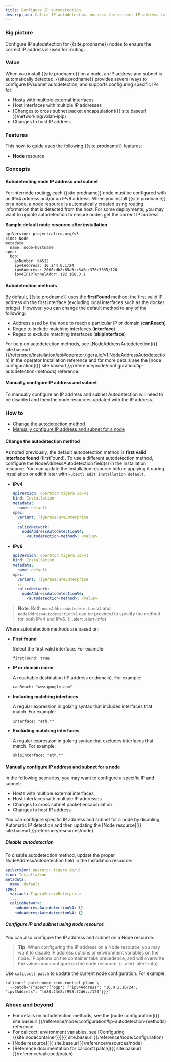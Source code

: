 ```yaml
---
title: Configure IP autodetection
description: Calico IP autodetection ensures the correct IP address is used for routing. Learn how to customize it. 
---
```


### Big picture

Configure IP autodetection for {{site.prodname}} nodes to ensure the correct IP address is used for routing.

### Value

When you install {{site.prodname}} on a node, an IP address and subnet is automatically detected. {{site.prodname}} provides several ways to configure IP/subnet autodetection, and supports configuring specific IPs for:

- Hosts with multiple external interfaces
- Host interfaces with multiple IP addresses
- [Changes to cross subnet packet encapsulation]({{ site.baseurl }}/networking/vxlan-ipip)
- Changes to host IP address

### Features

This how-to guide uses the following {{site.prodname}} features:

- **Node** resource

### Concepts

#### Autodetecting node IP address and subnet

For internode routing, each {{site.prodname}} node must be configured with an IPv4 address and/or an IPv6 address. When you install {{site.prodname}} on a node, a node resource is automatically created using routing information that is detected from the host. For some deployments, you may want to update autodetection to ensure nodes get the correct IP address.

**Sample default node resource after installation**

```
apiVersion: projectcalico.org/v3
kind: Node
metadata:
  name: node-hostname
spec:
  bgp:
    asNumber: 64512
    ipv4Address: 10.244.0.1/24
    ipv6Address: 2000:db8:85a3::8a2e:370:7335/120
    ipv4IPIPTunnelAddr: 192.168.0.1
```

#### Autodetection methods

By default, {{site.prodname}} uses the **firstFound** method; the first valid IP address on the first interface (excluding local interfaces such as the docker bridge). However, you can change the default method to any of the following:

- Address used by the node to reach a particular IP or domain (**canReach**)
- Regex to include matching interfaces (**interface**)
- Regex to exclude matching interfaces (**skipInterface**)

For help on autodetection methods, see
[NodeAddressAutodetection]({{ site.baseurl }}/reference/installation/api#operator.tigera.io/v1.NodeAddressAutodetection) in the operator Installation reference
and for more details see the [node configuration]({{ site.baseurl }}/reference/node/configuration#ip-autodetection-methods) reference.

#### Manually configure IP address and subnet

To manually configure an IP address and subnet Autodetection will need to be disabled and then the node resources updated with the IP address.

### How to

- [Change the autodetection method](#change-the-autodetection-method)
- [Manually configure IP address and subnet for a node](#manually-configure-ip-address-and-subnet-for-a-node)

#### Change the autodetection method

As noted previously, the default autodetection method is **first valid interface found** (firstFound). To use a different autodetection method,
configure the NodeAddressAutodetection field(s) in the Installation resource. You can update the Installation resource before applying it
during installation or edit it later with `kubectl edit installation default`.

- **IPv4**

  ```yaml
  apiVersion: operator.tigera.io/v1
  kind: Installation
  metadata:
    name: default
  spec:
    variant: TigeraSecureEnterprise
    ...
    calicoNetwork:
      nodeAddressAutodetectionV4:
        <autodetection-method>: <value>
  ```

- **IPv6**

  ```yaml
  apiVersion: operator.tigera.io/v1
  kind: Installation
  metadata:
    name: default
  spec:
    variant: TigeraSecureEnterprise
    ...
    calicoNetwork:
      nodeAddressAutodetectionV6:
        <autodetection-method>: <value>
  ```

> **Note**: Both `nodeAddressAutodetectionV4` and `nodeAddressAutodetectionV6` can be provided to specify the method for both IPv4 and IPv6.
{: .alert .alert-info}

Where autodetection methods are based on:

- **First found**

  Select the first valid interface. For example:

  ```
  firstFound: true
  ```

- **IP or domain name**

  A reachable destination (IP address or domain). For example:

  ```
  canReach: "www.google.com"
  ```

- **Including matching interfaces**

  A regular expression in golang syntax that includes interfaces that match. For example:

  ```
  interface: "eth.*"
  ```

- **Excluding matching interfaces**

  A regular expression in golang syntax that excludes interfaces that match. For example:

  ```
  skipInterface: "eth.*"
  ```

#### Manually configure IP address and subnet for a node

In the following scenarios, you may want to configure a specific IP and subnet:

- Hosts with multiple external interfaces
- Host interfaces with multiple IP addresses
- Changes to cross subnet packet encapsulation
- Changes to host IP address

You can configure specific IP address and subnet for a node by disabling Automatic IP detection and then updating the [Node resource]({{ site.baseurl }}/reference/resources/node).

##### Disable autodetection

To disable autodetection method, update the proper NodeAddressAutodetection field in the Installation resource:

```yaml
apiVersion: operator.tigera.io/v1
kind: Installation
metadata:
  name: default
spec:
  variant: TigeraSecureEnterprise
  ...
  calicoNetwork:
    nodeAddressAutodetectionV4: {}
    nodeAddressAutodetectionV4: {}
```

##### Configure IP and subnet using node resource

You can also configure the IP address and subnet on a Node resource.

>**Tip**: When configuring the IP address on a Node resource, you may want to disable IP address options or environment variables on the node. IP options on the container take precedence, and will overwrite the values you configure on the node resource.
{: .alert .alert-info}

Use `calicoctl patch` to update the current node configuration. For example:

```
calicoctl patch node kind-control-plane \
  --patch='{"spec":{"bgp": {"ipv4Address": "10.0.2.10/24", "ipv6Address": "fd80:24e2:f998:72d6::/120"}}}'
```

### Above and beyond

- For details on autodetection methods, see the [node configuration]({{ site.baseurl }}/reference/node/configuration#ip-autodetection-methods) reference.
- For calicoctl environment variables, see [Configuring {{site.nodecontainer}}]({{ site.baseurl }}/reference/node/configuration)
- [Node resource]({{ site.baseurl }}/reference/resources/node)
- [Reference documentation for calicoctl patch]({{ site.baseurl }}/reference/calicoctl/patch)
